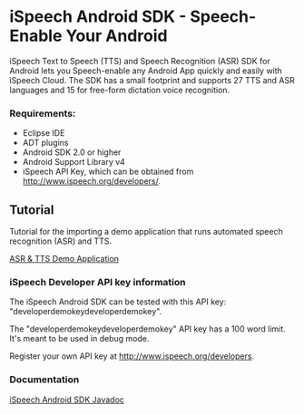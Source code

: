 # iSpeech Android SDK - Speech-Enable Your Android

iSpeech Text to Speech (TTS) and Speech Recognition (ASR) SDK for Android lets you Speech-enable any Android App quickly and easily with iSpeech Cloud. The SDK has a small footprint and supports 27 TTS and ASR languages and 15 for free-form dictation voice recognition.

### Requirements: 

  - Eclipse IDE
  - ADT plugins
  - Android SDK 2.0 or higher
  - Android Support Library v4
  - iSpeech API Key, which can be obtained from http://www.ispeech.org/developers/.

## Tutorial
 Tutorial for the importing a demo application that runs automated speech recognition (ASR) and TTS.
 
 [ASR & TTS Demo Application](https://htmlpreview.github.io/?https://github.com/iSpeech/iSpeech-Android-SDK/blob/master/Instructions/fulldemo.html "ASR & TTS Demo Application") 

### iSpeech Developer API key information

The iSpeech Android SDK can be tested with this API key: "developerdemokeydeveloperdemokey". 

The "developerdemokeydeveloperdemokey" API key has a 100 word limit. It's meant to be used in debug mode. 

Register your own API key at http://www.ispeech.org/developers. 

### Documentation

 [iSpeech Android SDK Javadoc](https://htmlpreview.github.io/?https://github.com/iSpeech/iSpeech-Android-SDK/blob/master/Documentation/index.html "iSpeech Android SDK Javadoc") 
 
